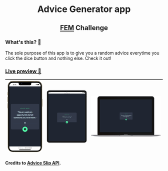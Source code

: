 <h1 align="center">Advice Generator app</h1>
<h2 align="center"><a href="https://frontendmentor.io"/>FEM</a>&nbsp;Challenge</h2>

### What's this? 🤔
The sole purpose of this app is to give you a random advice everytime you click the dice button and nothing else. Check it out!

### [Live preview 🎨](https://advice-generator-wendyhotdog.vercel.app/)

| ![](./assets/screenshots/phone_view.png) | ![](./assets/screenshots/tablet_view.png) | ![](./assets/screenshots/desktop_view.png) |
| --- | --- | --- |
#### Credits to [Advice Slip API](https://api.adviceslip.com/).
